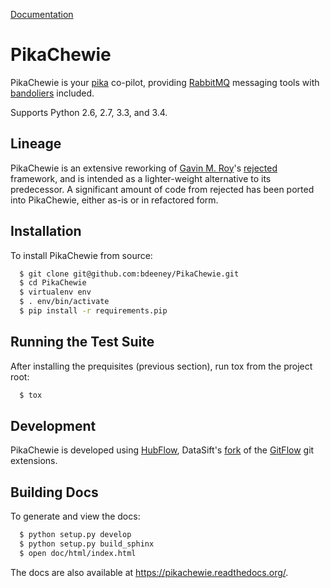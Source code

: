 [Documentation](https://pikachewie.readthedocs.org/)

PikaChewie
==========
PikaChewie is your [pika](https://pika.readthedocs.org/) co-pilot,
providing [RabbitMQ](http://www.rabbitmq.com/) messaging tools with
[bandoliers](http://www.angelfire.com/pa2/crash19/bandolier.html) included.

Supports Python 2.6, 2.7, 3.3, and 3.4.

Lineage
-------
PikaChewie is an extensive reworking of [Gavin M. Roy](https://github.com/gmr)'s
[rejected](https://github.com/gmr/rejected) framework, and is intended as a
lighter-weight alternative to its predecessor.  A significant amount of code from
rejected has been ported into PikaChewie, either as-is or in refactored form.

Installation
------------
To install PikaChewie from source:

```bash
  $ git clone git@github.com:bdeeney/PikaChewie.git
  $ cd PikaChewie
  $ virtualenv env
  $ . env/bin/activate
  $ pip install -r requirements.pip
```

Running the Test Suite
----------------------
After installing the prequisites (previous section), run tox from the project root:

```bash
  $ tox
```

Development
-----------
[GitFlow]: http://nvie.com/posts/a-successful-git-branching-model/ "A successful Git branching model"
[HubFlow]: http://datasift.github.com/gitflow/GitFlowForGitHub.html "Using GitFlow With GitHub"

PikaChewie is developed using [HubFlow], DataSift's
[fork](https://github.com/datasift/gitflow) of the [GitFlow] git extensions.


Building Docs
-------------
To generate and view the docs:

```bash
  $ python setup.py develop
  $ python setup.py build_sphinx
  $ open doc/html/index.html
```

The docs are also available at https://pikachewie.readthedocs.org/.
